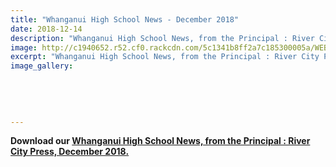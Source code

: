 ```yaml
---
title: "Whanganui High School News - December 2018"
date: 2018-12-14
description: "Whanganui High School News, from the Principal : River City Press, December 2018..."
image: http://c1940652.r52.cf0.rackcdn.com/5c1341b8ff2a7c185300005a/WEBSITE-CREST-150used-SEPT-2017.jpg
excerpt: "Whanganui High School News, from the Principal : River City Press, December 2018."
image_gallery:
    
    
    
    
    
---
```


<p><strong>Download our <a href="http://c1940652.r52.cf0.rackcdn.com/5c1340e1ff2a7c1853000056/Rivercity-Press---Newsletter-December-2018.pdf">Whanganui High School News, from the Principal : River City Press, December 2018.</a></strong></p>

